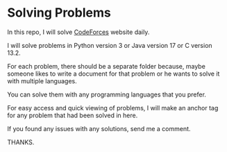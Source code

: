 # Solving Problems

In this repo, I will solve <a href="https://codeforces.com/">CodeForces</a> website daily.

I will solve problems in Python version 3 or Java version 17 or C version 13.2.

For each problem, there should be a separate folder because, maybe someone likes to write a document for that problem or
he wants to solve it with multiple languages.

You can solve them with any programming languages that you prefer.

For easy access and quick viewing of problems, I will make an anchor tag for any problem that had been solved in here.

If you found any issues with any solutions, send me a comment.

THANKS.